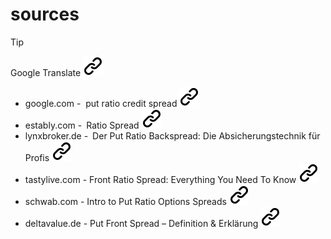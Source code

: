 # sources

> [!TIP]
> Google Translate [![alt text][1]](https://www.google.com/search?q=google+translate)

- google.com - &nbsp;put ratio credit spread [![alt text][1]](https://www.google.com/search?client=firefox-b-e&channel=entpr&q=put+ratio+credit+spread)
- estably.com -&ensp;Ratio Spread [![alt text][1]](https://estably.com/broker/optionen/optionshandel/ratio-spread/)
- lynxbroker.de -&ensp;Der Put Ratio Backspread: Die Absicherungstechnik für Profis [![alt text][1]](https://www.lynxbroker.de/boerse/boerse-kurse/optionen/optionsstrategien/put-ratio-backspread/)
- tastylive.com - Front Ratio Spread: Everything You Need To Know [![alt text][1]](https://www.tastylive.com/concepts-strategies/ratio-spread)
- schwab.com - Intro to Put Ratio Options Spreads [![alt text][1]](www.schwab.com/learn/story/intro-to-put-ratio-options-spreads)
- deltavalue.de - Put Front Spread – Definition & Erklärung [![alt text][1]](https://www.deltavalue.de/put-front-spread/)
<!-- Link sign - Don't Found a better way :-( - You know a better method? - send me a email -->
[1]: ./img/link_symbol.svg
